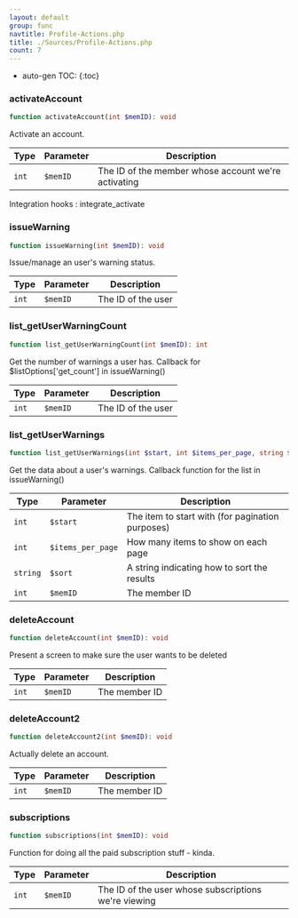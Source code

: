 ```yaml
---
layout: default
group: func
navtitle: Profile-Actions.php
title: ./Sources/Profile-Actions.php
count: 7
---
```

* auto-gen TOC:
{:toc}
### activateAccount

```php
function activateAccount(int $memID): void
```
Activate an account.



Type|Parameter|Description
---|---|---
`int`|`$memID`|The ID of the member whose account we're activating

Integration hooks
: integrate_activate

### issueWarning

```php
function issueWarning(int $memID): void
```
Issue/manage an user's warning status.



Type|Parameter|Description
---|---|---
`int`|`$memID`|The ID of the user

### list_getUserWarningCount

```php
function list_getUserWarningCount(int $memID): int
```
Get the number of warnings a user has. Callback for $listOptions['get_count'] in issueWarning()



Type|Parameter|Description
---|---|---
`int`|`$memID`|The ID of the user

### list_getUserWarnings

```php
function list_getUserWarnings(int $start, int $items_per_page, string $sort, int $memID): array
```
Get the data about a user's warnings. Callback function for the list in issueWarning()



Type|Parameter|Description
---|---|---
`int`|`$start`|The item to start with \(for pagination purposes\)
`int`|`$items_per_page`|How many items to show on each page
`string`|`$sort`|A string indicating how to sort the results
`int`|`$memID`|The member ID

### deleteAccount

```php
function deleteAccount(int $memID): void
```
Present a screen to make sure the user wants to be deleted



Type|Parameter|Description
---|---|---
`int`|`$memID`|The member ID

### deleteAccount2

```php
function deleteAccount2(int $memID): void
```
Actually delete an account.



Type|Parameter|Description
---|---|---
`int`|`$memID`|The member ID

### subscriptions

```php
function subscriptions(int $memID): void
```
Function for doing all the paid subscription stuff - kinda.



Type|Parameter|Description
---|---|---
`int`|`$memID`|The ID of the user whose subscriptions we're viewing

